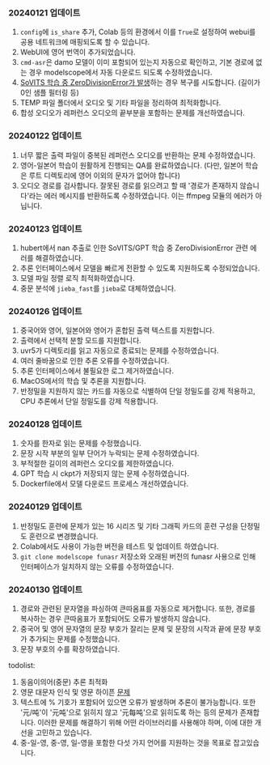 ### 20240121 업데이트

1. `config`에 `is_share` 추가, Colab 등의 환경에서 이를 `True`로 설정하여 webui를 공용 네트워크에 매핑되도록 할 수 있습니다.
2. WebUI에 영어 번역이 추가되었습니다.
3. `cmd-asr`은 damo 모델이 이미 포함되어 있는지 자동으로 확인하고, 기본 경로에 없는 경우 modelscope에서 자동 다운로드 되도록 수정하였습니다.
4. [SoVITS 학습 중 ZeroDivisionError가 발생](https://github.com/RVC-Boss/GPT-SoVITS/issues/79)하는 경우 복구를 시도합니다. (길이가 0인 샘플 필터링 등)
5. TEMP 파일 폴더에서 오디오 및 기타 파일을 정리하여 최적화합니다.
6. 합성 오디오가 레퍼런스 오디오의 끝부분을 포함하는 문제를 개선하였습니다.

### 20240122 업데이트

1. 너무 짧은 출력 파일이 중복된 레퍼런스 오디오를 반환하는 문제 수정하였습니다.
2. 영어-일본어 학습이 원활하게 진행되는 QA를 완료하였습니다. (다만, 일본어 학습은 루트 디렉토리에 영어 이외의 문자가 없어야 합니다)
3. 오디오 경로를 검사합니다. 잘못된 경로를 읽으려고 할 때 '경로가 존재하지 않습니다'라는 에러 메시지를 반환하도록 수정하였습니다. 이는 ffmpeg 모듈의 에러가 아닙니다.

### 20240123 업데이트

1. hubert에서 nan 추출로 인한 SoVITS/GPT 학습 중 ZeroDivisionError 관련 에러를 해결하였습니다.
2. 추론 인터페이스에서 모델을 빠르게 전환할 수 있도록 지원하도록 수정되었습니다.
3. 모델 파일 정렬 로직 최적화하였습니다.
4. 중문 분석에 `jieba_fast`를 `jieba`로 대체하였습니다.

### 20240126 업데이트

1. 중국어와 영어, 일본어와 영어가 혼합된 출력 텍스트를 지원합니다.
2. 출력에서 선택적 분할 모드를 지원합니다.
3. uvr5가 디렉토리를 읽고 자동으로 종료되는 문제를 수정하였습니다.
4. 여러 줄바꿈으로 인한 추론 오류를 수정하였습니다.
5. 추론 인터페이스에서 불필요한 로그 제거하였습니다.
6. MacOS에서의 학습 및 추론을 지원합니다.
7. 반정밀을 지원하지 않는 카드를 자동으로 식별하여 단일 정밀도를 강제 적용하고, CPU 추론에서 단일 정밀도를 강제 적용합니다.

### 20240128 업데이트

1. 숫자를 한자로 읽는 문제를 수정했습니다.
2. 문장 시작 부분의 일부 단어가 누락되는 문제 수정하였습니다.
3. 부적절한 길이의 레퍼런스 오디오를 제한하였습니다.
4. GPT 학습 시 ckpt가 저장되지 않는 문제 수정하였습니다.
5. Dockerfile에서 모델 다운로드 프로세스 개선하였습니다.

### 20240129 업데이트

1. 반정밀도 훈련에 문제가 있는 16 시리즈 및 기타 그래픽 카드의 훈련 구성을 단정밀도 훈련으로 변경했습니다.
2. Colab에서도 사용이 가능한 버전을 테스트 및 업데이트 하였습니다.
3. `git clone modelscope funasr` 저장소와 오래된 버전의 funasr 사용으로 인해 인터페이스가 일치하지 않는 오류를 수정하였습니다.

### 20240130 업데이트

1. 경로와 관련된 문자열을 파싱하여 큰따옴표를 자동으로 제거합니다. 또한, 경로를 복사하는 경우 큰따옴표가 포함되어도 오류가 발생하지 않습니다.
2. 중국어 및 영어 문자열의 문장 부호가 잘리는 문제 및 문장의 시작과 끝에 문장 부호가 추가되는 문제를 수정했습니다.
3. 문장 부호의 수를 확장하였습니다.

todolist:

1. 동음이의어(중문) 추론 최적화
2. 영문 대문자 인식 및 영문 하이픈 [문제](https://github.com/RVC-Boss/GPT-SoVITS/issues/271)
3. 텍스트에 % 기호가 포함되어 있으면 오류가 발생하며 추론이 불가능합니다. 또한 '元/吨'이 '元吨'으로 읽히지 않고 '元每吨'으로 읽히도록 하는 등의 문제가 존재합니다. 이러한 문제를 해결하기 위해 어떤 라이브러리를 사용해야 하며, 이에 대한 개선을 고민하고 있습니다.
4. 중-일-영, 중-영, 일-영을 포함한 다섯 가지 언어를 지원하는 것을 목표로 잡고있습니다.
